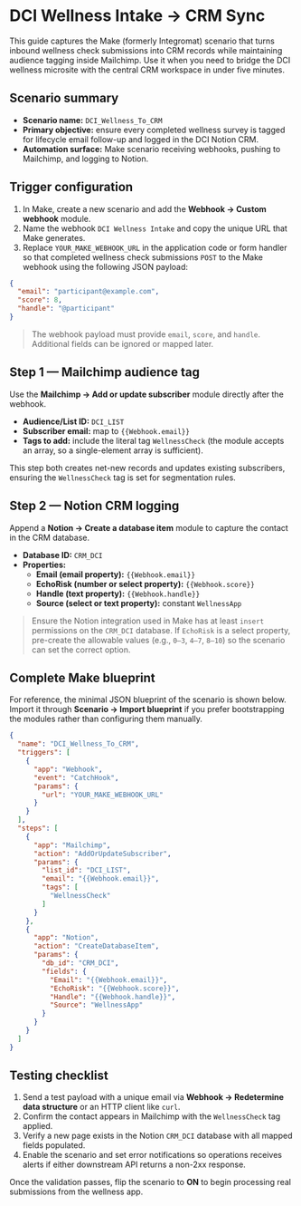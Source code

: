 # DCI Wellness Intake → CRM Sync

This guide captures the Make (formerly Integromat) scenario that turns inbound wellness check submissions into CRM records while maintaining audience tagging inside Mailchimp. Use it when you need to bridge the DCI wellness microsite with the central CRM workspace in under five minutes.

## Scenario summary

- **Scenario name:** `DCI_Wellness_To_CRM`
- **Primary objective:** ensure every completed wellness survey is tagged for lifecycle email follow-up and logged in the DCI Notion CRM.
- **Automation surface:** Make scenario receiving webhooks, pushing to Mailchimp, and logging to Notion.

## Trigger configuration

1. In Make, create a new scenario and add the **Webhook → Custom webhook** module.
2. Name the webhook `DCI Wellness Intake` and copy the unique URL that Make generates.
3. Replace `YOUR_MAKE_WEBHOOK_URL` in the application code or form handler so that completed wellness check submissions `POST` to the Make webhook using the following JSON payload:

```json
{
  "email": "participant@example.com",
  "score": 8,
  "handle": "@participant"
}
```

> The webhook payload must provide `email`, `score`, and `handle`. Additional fields can be ignored or mapped later.

## Step 1 — Mailchimp audience tag

Use the **Mailchimp → Add or update subscriber** module directly after the webhook.

- **Audience/List ID:** `DCI_LIST`
- **Subscriber email:** map to `{{Webhook.email}}`
- **Tags to add:** include the literal tag `WellnessCheck` (the module accepts an array, so a single-element array is sufficient).

This step both creates net-new records and updates existing subscribers, ensuring the `WellnessCheck` tag is set for segmentation rules.

## Step 2 — Notion CRM logging

Append a **Notion → Create a database item** module to capture the contact in the CRM database.

- **Database ID:** `CRM_DCI`
- **Properties:**
  - **Email (email property):** `{{Webhook.email}}`
  - **EchoRisk (number or select property):** `{{Webhook.score}}`
  - **Handle (text property):** `{{Webhook.handle}}`
  - **Source (select or text property):** constant `WellnessApp`

> Ensure the Notion integration used in Make has at least `insert` permissions on the `CRM_DCI` database. If `EchoRisk` is a select property, pre-create the allowable values (e.g., `0–3`, `4–7`, `8–10`) so the scenario can set the correct option.

## Complete Make blueprint

For reference, the minimal JSON blueprint of the scenario is shown below. Import it through **Scenario → Import blueprint** if you prefer bootstrapping the modules rather than configuring them manually.

```json
{
  "name": "DCI_Wellness_To_CRM",
  "triggers": [
    {
      "app": "Webhook",
      "event": "CatchHook",
      "params": {
        "url": "YOUR_MAKE_WEBHOOK_URL"
      }
    }
  ],
  "steps": [
    {
      "app": "Mailchimp",
      "action": "AddOrUpdateSubscriber",
      "params": {
        "list_id": "DCI_LIST",
        "email": "{{Webhook.email}}",
        "tags": [
          "WellnessCheck"
        ]
      }
    },
    {
      "app": "Notion",
      "action": "CreateDatabaseItem",
      "params": {
        "db_id": "CRM_DCI",
        "fields": {
          "Email": "{{Webhook.email}}",
          "EchoRisk": "{{Webhook.score}}",
          "Handle": "{{Webhook.handle}}",
          "Source": "WellnessApp"
        }
      }
    }
  ]
}
```

## Testing checklist

1. Send a test payload with a unique email via **Webhook → Redetermine data structure** or an HTTP client like `curl`.
2. Confirm the contact appears in Mailchimp with the `WellnessCheck` tag applied.
3. Verify a new page exists in the Notion `CRM_DCI` database with all mapped fields populated.
4. Enable the scenario and set error notifications so operations receives alerts if either downstream API returns a non-2xx response.

Once the validation passes, flip the scenario to **ON** to begin processing real submissions from the wellness app.
